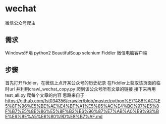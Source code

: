 # wechat
微信公众号爬虫
## 需求
Windows环境
python2 BeautifulSoup selenium
Fiddler 
微信电脑客户端
## 步骤
首先打开Fiddler，在微信上点开某公众号的历史纪录
在Fiddler上获取该页面的临时url
并利用crawl_wechat_copy.py 爬到该公众号所有文章的链接
接下来再用 test_all.py 爬每个文章的内容
思路来自于 https://github.com/fst034356/crawler/blob/master/python%E7%88%AC%E5%8F%96%E5%BE%AE%E4%BF%A1%E5%85%AC%E4%BC%97%E5%8F%B7%E5%8E%86%E5%8F%B2%E6%96%87%E7%AB%A0%E9%93%BE%E6%8E%A5%E6%80%9D%E8%B7%AF.md
